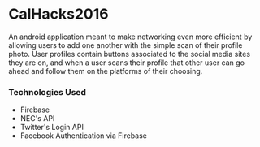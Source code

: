 # CalHacks2016

An android application meant to make networking even more efficient by allowing users to add one another with the simple scan of their profile photo. User profiles contain buttons associated to the social media sites they are on, and when a user scans their profile that other user can go ahead and follow them on the platforms of their choosing. 


### Technologies Used
- Firebase
- NEC's API
- Twitter's Login API
- Facebook Authentication via Firebase
